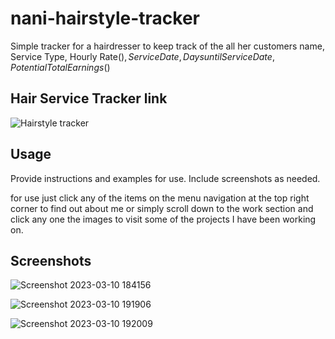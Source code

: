 # nani-hairstyle-tracker

Simple tracker for a hairdresser to keep track of the all her customers name, Service Type, Hourly Rate($), Service Date, Days until Service Date, Potential Total Earnings($)


## Hair Service Tracker link 

![Hairstyle tracker](https://oliverlo78.github.io/nani-hairstyle-tracker/)

## Usage

Provide instructions and examples for use. Include screenshots as needed.

for use just click any of the items on the menu navigation at the top
right corner to find out about me or simply scroll down to the work 
section and click any one the images to visit some of the projects 
I have been working on. 

## Screenshots

![Screenshot 2023-03-10 184156](https://user-images.githubusercontent.com/109435666/224452695-5635e119-c4d5-4de9-a539-e22ea9d0bb86.png)

![Screenshot 2023-03-10 191906](https://user-images.githubusercontent.com/109435666/224452706-fa1cba4e-6238-446f-b290-eaf1da5c6f04.png)

![Screenshot 2023-03-10 192009](https://user-images.githubusercontent.com/109435666/224452726-80472255-3f33-426c-895f-812012622d15.png)
